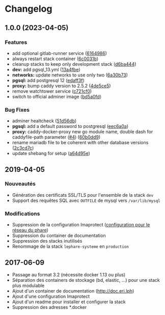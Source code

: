 # Changelog

## 1.0.0 (2023-04-05)


### Features

* add optional gitlab-runner service ([6164986](https://github.com/le-phare/docker-stack/commit/6164986b8bf91470ae26d7f6cf59f94d8bb809a9))
* always restart stack container ([6c0031b](https://github.com/le-phare/docker-stack/commit/6c0031b7de12d9747e8bfc6274c5f217c974afa4))
* cleanup stacks to keep only development stack ([d6ba444](https://github.com/le-phare/docker-stack/commit/d6ba444b652bed8709a83c3fc119b283612b630f))
* **dev:** add pgsql_13.yml ([13a4fbe](https://github.com/le-phare/docker-stack/commit/13a4fbe810c4a1e3ce10ee4cd86c1e0b5831cc9c))
* **networks:** update networks to use only two ([6a30b73](https://github.com/le-phare/docker-stack/commit/6a30b73cc3d024bca2e6ebe6af296e564b0b2786))
* **pgsql:** add postgresql 12 ([edaff3f](https://github.com/le-phare/docker-stack/commit/edaff3f5760c2335a27558a85190b20d4c9dae4a))
* **proxy:** bump caddy version to 2.5.2 ([4de5ce5](https://github.com/le-phare/docker-stack/commit/4de5ce5f3ff4a890fcda7bf09785f706536f82d9))
* remove watchtower service ([c721cf0](https://github.com/le-phare/docker-stack/commit/c721cf0466926e0e98de911dd59e88660bad631c))
* switch to official adminer image ([bd5a0fd](https://github.com/le-phare/docker-stack/commit/bd5a0fded3cdc1710ef1dd5d61d1e1e530bb819d))


### Bug Fixes

* adminer healtcheck ([51d56db](https://github.com/le-phare/docker-stack/commit/51d56dbbef52074c0e767348e20b128618c2fe1c))
* **pgsql:** add a default password to postgresql ([eec6a0a](https://github.com/le-phare/docker-stack/commit/eec6a0a6da3354b26787077cb4cae6fc639ea305))
* **proxy:** caddy-docker-proxy new go module name, double dash for caddyfile-path parameter ([#4](https://github.com/le-phare/docker-stack/issues/4)) ([60b0dd9](https://github.com/le-phare/docker-stack/commit/60b0dd9eaae714c67120bfd6d0aebdd236d3b355))
* rename mariadb file to be coherent with other database versions ([2c3cd7c](https://github.com/le-phare/docker-stack/commit/2c3cd7caeb2da1825819ce3fa2b150414a980d23))
* update shebang for setup ([a64d95e](https://github.com/le-phare/docker-stack/commit/a64d95e22836b89c9336c7258db23ae41ef64e83))

## 2019-04-05

### Nouveautés

- Génération des certificats SSL/TLS pour l'ensemble de la stack `dev`
- Support des requêtes SQL avec `OUTFILE` de mysql vers `/var/lib/mysql`

### Modifications

- Suppression de la configuration Imaprotect ([configuration pour le réseau du phare])
- Suppression du container de documentation
- Suppression des stacks inutilisés
- Renommage de la stack `lephare-systeme` en `production`


## 2017-06-09

 - Passage au format 3.2 (nécessite docker 1.13 ou plus)
 - Séparation des containers de stockage (bd, elastic, ...) pour une stack plus modulable
 - Ajout d'un container de documentation (http://doc.eri.lph)
 - Ajout d'une configuration Imaprotect
 - Ajout d'un readme pour installer et configurer la stack
 - Suppression des adresses *.docker


[configuration pour le réseau du phare]: https://help.lephare.io/t/guide-parametrer-docker-pour-le-reseau-du-phare/486?u=aegypius
